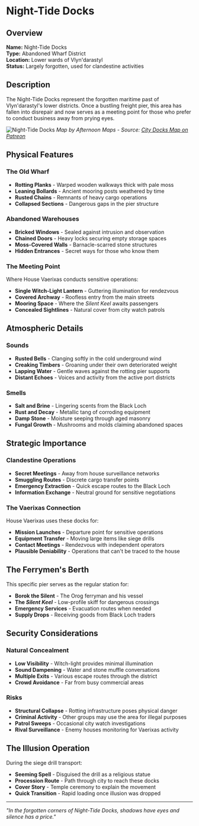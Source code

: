 # Night-Tide Docks

<link rel="stylesheet" href="../drow_theme.css">

## Overview
**Name:** Night-Tide Docks  
**Type:** Abandoned Wharf District  
**Location:** Lower wards of Vlyn'darastyl  
**Status:** Largely forgotten, used for clandestine activities  

## Description
The Night-Tide Docks represent the forgotten maritime past of Vlyn'darastyl's lower districts. Once a bustling freight pier, this area has fallen into disrepair and now serves as a meeting point for those who prefer to conduct business away from prying eyes.

![Night-Tide Docks](https://i.redd.it/l02g2i5jbrt91.jpg)
*Map by Afternoon Maps - Source: [City Docks Map on Patreon](https://www.patreon.com/posts/city-docks-map-72289319)*

## Physical Features

### The Old Wharf
- **Rotting Planks** - Warped wooden walkways thick with pale moss
- **Leaning Bollards** - Ancient mooring posts weathered by time
- **Rusted Chains** - Remnants of heavy cargo operations
- **Collapsed Sections** - Dangerous gaps in the pier structure

### Abandoned Warehouses
- **Bricked Windows** - Sealed against intrusion and observation
- **Chained Doors** - Heavy locks securing empty storage spaces
- **Moss-Covered Walls** - Barnacle-scarred stone structures
- **Hidden Entrances** - Secret ways for those who know them

### The Meeting Point
Where House Vaerixas conducts sensitive operations:
- **Single Witch-Light Lantern** - Guttering illumination for rendezvous
- **Covered Archway** - Roofless entry from the main streets
- **Mooring Space** - Where the *Silent Keel* awaits passengers
- **Concealed Sightlines** - Natural cover from city watch patrols

## Atmospheric Details

### Sounds
- **Rusted Bells** - Clanging softly in the cold underground wind
- **Creaking Timbers** - Groaning under their own deteriorated weight
- **Lapping Water** - Gentle waves against the rotting pier supports
- **Distant Echoes** - Voices and activity from the active port districts

### Smells
- **Salt and Brine** - Lingering scents from the Black Loch
- **Rust and Decay** - Metallic tang of corroding equipment
- **Damp Stone** - Moisture seeping through aged masonry
- **Fungal Growth** - Mushrooms and molds claiming abandoned spaces

## Strategic Importance

### Clandestine Operations
- **Secret Meetings** - Away from house surveillance networks
- **Smuggling Routes** - Discrete cargo transfer points
- **Emergency Extraction** - Quick escape routes to the Black Loch
- **Information Exchange** - Neutral ground for sensitive negotiations

### The Vaerixas Connection
House Vaerixas uses these docks for:
- **Mission Launches** - Departure point for sensitive operations
- **Equipment Transfer** - Moving large items like siege drills
- **Contact Meetings** - Rendezvous with independent operators
- **Plausible Deniability** - Operations that can't be traced to the house

## The Ferrymen's Berth
This specific pier serves as the regular station for:
- **Borok the Silent** - The Orog ferryman and his vessel
- **The *Silent Keel*** - Low-profile skiff for dangerous crossings
- **Emergency Services** - Evacuation routes when needed
- **Supply Drops** - Receiving goods from Black Loch traders

## Security Considerations

### Natural Concealment
- **Low Visibility** - Witch-light provides minimal illumination
- **Sound Dampening** - Water and stone muffle conversations
- **Multiple Exits** - Various escape routes through the district
- **Crowd Avoidance** - Far from busy commercial areas

### Risks
- **Structural Collapse** - Rotting infrastructure poses physical danger
- **Criminal Activity** - Other groups may use the area for illegal purposes
- **Patrol Sweeps** - Occasional city watch investigations
- **Rival Surveillance** - Enemy houses monitoring for Vaerixas activity

## The Illusion Operation
During the siege drill transport:
- **Seeming Spell** - Disguised the drill as a religious statue
- **Procession Route** - Path through city to reach these docks
- **Cover Story** - Temple ceremony to explain the movement
- **Quick Transition** - Rapid loading once illusion was dropped


---

*"In the forgotten corners of Night-Tide Docks, shadows have eyes and silence has a price."*
